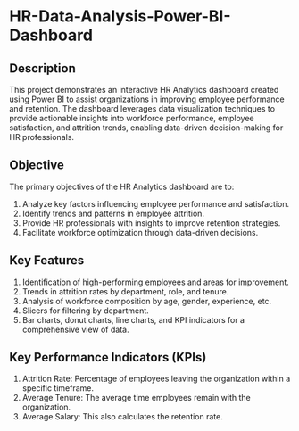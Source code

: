# HR-Data-Analysis-Power-BI-Dashboard

## Description

This project demonstrates an interactive HR Analytics dashboard created using Power BI to assist organizations in improving employee performance and retention. The dashboard leverages data visualization techniques to provide actionable insights into workforce performance, employee satisfaction, and attrition trends, enabling data-driven decision-making for HR professionals.

## Objective

The primary objectives of the HR Analytics dashboard are to:
1. Analyze key factors influencing employee performance and satisfaction.
2. Identify trends and patterns in employee attrition.
3. Provide HR professionals with insights to improve retention strategies.
4. Facilitate workforce optimization through data-driven decisions.

## Key Features

1. Identification of high-performing employees and areas for improvement.
2. Trends in attrition rates by department, role, and tenure.
3. Analysis of workforce composition by age, gender, experience, etc.
4. Slicers for filtering by department.
5. Bar charts, donut charts, line charts, and KPI indicators for a comprehensive view of data.

## Key Performance Indicators (KPIs)

1. Attrition Rate: Percentage of employees leaving the organization within a specific timeframe.
2. Average Tenure: The average time employees remain with the organization.
3. Average Salary: This also calculates the retention rate.
